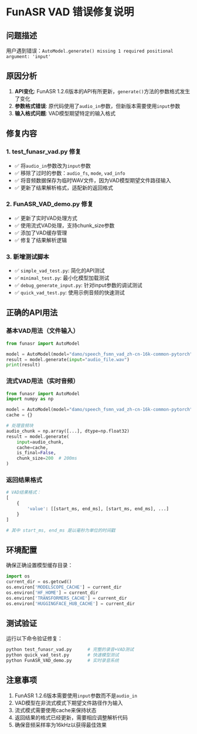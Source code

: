 # FunASR VAD 错误修复说明

## 问题描述
用户遇到错误：`AutoModel.generate() missing 1 required positional argument: 'input'`

## 原因分析
1. **API变化**: FunASR 1.2.6版本的API有所更新，`generate()`方法的参数格式发生了变化
2. **参数格式错误**: 原代码使用了`audio_in`参数，但新版本需要使用`input`参数
3. **输入格式问题**: VAD模型期望特定的输入格式

## 修复内容

### 1. test_funasr_vad.py 修复
- ✅ 将`audio_in`参数改为`input`参数
- ✅ 移除了过时的参数：`audio_fs`, `mode`, `vad_info`
- ✅ 将音频数据保存为临时WAV文件，因为VAD模型期望文件路径输入
- ✅ 更新了结果解析格式，适配新的返回格式

### 2. FunASR_VAD_demo.py 修复
- ✅ 更新了实时VAD处理方式
- ✅ 使用流式VAD处理，支持chunk_size参数
- ✅ 添加了VAD缓存管理
- ✅ 修复了结果解析逻辑

### 3. 新增测试脚本
- ✅ `simple_vad_test.py`: 简化的API测试
- ✅ `minimal_test.py`: 最小化模型加载测试
- ✅ `debug_generate_input.py`: 针对input参数的调试测试
- ✅ `quick_vad_test.py`: 使用示例音频的快速测试

## 正确的API用法

### 基本VAD用法（文件输入）
```python
from funasr import AutoModel

model = AutoModel(model="damo/speech_fsmn_vad_zh-cn-16k-common-pytorch", model_revision="v2.0.4")
result = model.generate(input="audio_file.wav")
print(result)
```

### 流式VAD用法（实时音频）
```python
from funasr import AutoModel
import numpy as np

model = AutoModel(model="damo/speech_fsmn_vad_zh-cn-16k-common-pytorch", model_revision="v2.0.4")
cache = {}

# 处理音频块
audio_chunk = np.array([...], dtype=np.float32)
result = model.generate(
    input=audio_chunk, 
    cache=cache, 
    is_final=False,
    chunk_size=200  # 200ms
)
```

### 返回结果格式
```python
# VAD结果格式：
[
    {
        'value': [[start_ms, end_ms], [start_ms, end_ms], ...]
    }
]

# 其中 start_ms, end_ms 是以毫秒为单位的时间戳
```

## 环境配置
确保正确设置模型缓存目录：
```python
import os
current_dir = os.getcwd()
os.environ['MODELSCOPE_CACHE'] = current_dir
os.environ['HF_HOME'] = current_dir
os.environ['TRANSFORMERS_CACHE'] = current_dir
os.environ['HUGGINGFACE_HUB_CACHE'] = current_dir
```

## 测试验证
运行以下命令验证修复：
```bash
python test_funasr_vad.py      # 完整的录音+VAD测试
python quick_vad_test.py       # 快速模型测试
python FunASR_VAD_demo.py      # 实时录音系统
```

## 注意事项
1. FunASR 1.2.6版本需要使用`input`参数而不是`audio_in`
2. VAD模型在非流式模式下期望文件路径作为输入
3. 流式模式需要使用cache来保持状态
4. 返回结果的格式已经更新，需要相应调整解析代码
5. 确保音频采样率为16kHz以获得最佳效果
